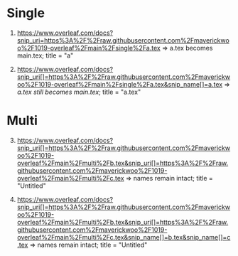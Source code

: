 # Single

1. https://www.overleaf.com/docs?snip_uri=https%3A%2F%2Fraw.githubusercontent.com%2Fmaverickwoo%2F1019-overleaf%2Fmain%2Fsingle%2Fa.tex => a.tex becomes main.tex; title = "a"

2. https://www.overleaf.com/docs?snip_uri[]=https%3A%2F%2Fraw.githubusercontent.com%2Fmaverickwoo%2F1019-overleaf%2Fmain%2Fsingle%2Fa.tex&snip_name[]=a.tex => *a.tex still becomes main.tex*; title = "a.tex"

# Multi

3. https://www.overleaf.com/docs?snip_uri[]=https%3A%2F%2Fraw.githubusercontent.com%2Fmaverickwoo%2F1019-overleaf%2Fmain%2Fmulti%2Fb.tex&snip_uri[]=https%3A%2F%2Fraw.githubusercontent.com%2Fmaverickwoo%2F1019-overleaf%2Fmain%2Fmulti%2Fc.tex => names remain intact; title = "Untitled"

4. https://www.overleaf.com/docs?snip_uri[]=https%3A%2F%2Fraw.githubusercontent.com%2Fmaverickwoo%2F1019-overleaf%2Fmain%2Fmulti%2Fb.tex&snip_uri[]=https%3A%2F%2Fraw.githubusercontent.com%2Fmaverickwoo%2F1019-overleaf%2Fmain%2Fmulti%2Fc.tex&snip_name[]=b.tex&snip_name[]=c.tex => names remain intact; title = "Untitled"
